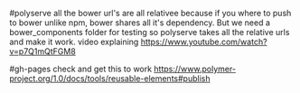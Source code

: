 #polyserve
all the bower url's are all relativee because if you where to push to bower unlike npm, bower shares all it's dependency.
But we need a bower_components folder for testing so polyserve takes all the relative urls and make it work.
video explaining
https://www.youtube.com/watch?v=p7Q1mQtFGM8


#gh-pages
check and get this to work
https://www.polymer-project.org/1.0/docs/tools/reusable-elements#publish